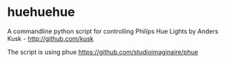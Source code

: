 # huehuehue
A commandline python script for controlling Philips Hue Lights
by Anders Kusk - http://github.com/kusk

The script is using phue https://github.com/studioimaginaire/phue
